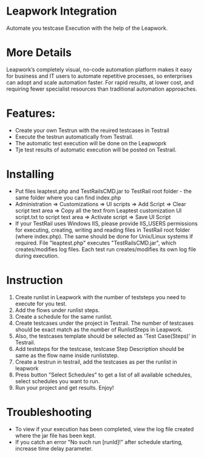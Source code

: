 # Leapwork Integration
Automate you testcase Execution with the help of the Leapwork.

# More Details
Leapwork’s completely visual, no-code automation platform makes it easy for business and IT users to automate repetitive processes, so enterprises can adopt and scale automation faster. For rapid results, at lower cost, and requiring fewer specialist resources than traditional automation approaches.

# Features:
 - Create your own Testrun with the reuired testcases in Testrail
 - Execute the testrun automatically from Testrail.
 - The automatic test execution will be done on the Leapwoprk
 - Tje test results of automatic execution will be posted on Testrail.
 
# Installing
- Put files leaptest.php and TestRailsCMD.jar to TestRail root folder - the same folder where you can find index.php
- Administration => Customizations => UI scripts => Add Script => Clear script text area => Copy all the text from Leaptest customization UI script.txt to script text area => Activate script => Save UI Script
- If your TestRail uses Windows IIS, please provide IIS_USERS permissions for executing, creating, writing and reading files in TestRail root folder (where index.php). The same should be done for Unix/Linux systems if required. File "leaptest.php" executes "TestRailsCMD.jar", which creates/modifies log files. Each test run creates/modifies its own log file during execution.

# Instruction
1. Create runlist in Leapwork with the number of teststeps you need to execute for you test.
2. Add the flows under runlist steps.
3. Create a schedule for the same runlist.
4. Create testcases under the project in Testrail. The number of testcases should be exact match as the number of RunlistSteps in Leapwork.
5. Also, the testcases template should be selected as 'Test Case(Steps)' in Testrail.
6. Add teststeps for the testcase, testcase Step Description should be same as the flow name inside runliststep.
7. Create a testrun in testrail, add the testcases as per the runlist in leapwork
7. Press button "Select Schedules" to get a list of all available schedules, select schedules you want to run.
8. Run your project and get results. Enjoy!


# Troubleshooting
- To view if your execution has been completed, view the log file created where the jar file has been kept.
- If you catch an error "No such run [runId]!" after schedule starting, increase time delay parameter.
